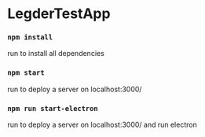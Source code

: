 # LegderTestApp

### `npm install`

run to install all dependencies

### `npm start`

run to deploy a server on localhost:3000/

### `npm run start-electron`

run to deploy a server on localhost:3000/ and run electron

